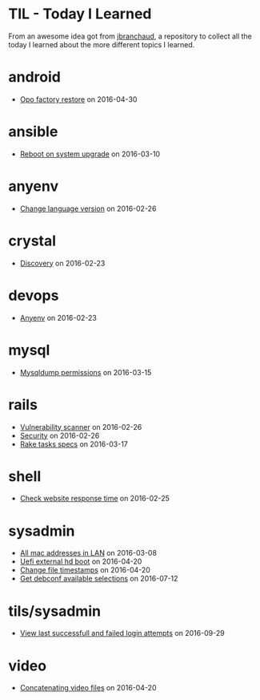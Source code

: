 # TIL - Today I Learned

From an awesome idea got from [jbranchaud](https://github.com/jbranchaud/til), a
repository to collect all the today I learned about the more different topics I
learned.

# android

- [Opo factory restore](tils/android/2016-04-30-opo_factory_restore.md) on 2016-04-30

# ansible

- [Reboot on system upgrade](tils/ansible/2016-03-10-reboot_on_system_upgrade.md) on 2016-03-10

# anyenv

- [Change language version](tils/anyenv/2016-02-26-change_language_version.md) on 2016-02-26

# crystal

- [Discovery](tils/crystal/2016-02-23-discovery.md) on 2016-02-23

# devops

- [Anyenv](tils/devops/2016-02-23-anyenv.md) on 2016-02-23

# mysql

- [Mysqldump permissions](tils/mysql/2016-03-15-mysqldump_permissions.md) on 2016-03-15

# rails

- [Vulnerability scanner](tils/rails/2016-02-26-vulnerability_scanner.md) on 2016-02-26
- [Security](tils/rails/2016-02-26-security.md) on 2016-02-26
- [Rake tasks specs](tils/rails/2016-03-17-rake_tasks_specs.md) on 2016-03-17

# shell

- [Check website response time](tils/shell/2016-02-25-check_website_response_time.md) on 2016-02-25

# sysadmin

- [All mac addresses in LAN](tils/sysadmin/2016-03-08-all_mac_addresses_in_lan.md) on 2016-03-08
- [Uefi external hd boot](tils/sysadmin/2016-04-20-uefi_external_hd_boot.md) on 2016-04-20
- [Change file timestamps](tils/sysadmin/2016-04-20-change_file_timestamps.md) on 2016-04-20
- [Get debconf available selections](tils/sysadmin/2016-07-12-get_debconf_available_selections.md) on 2016-07-12

# tils/sysadmin

- [View last successfull and failed login attempts](tils/tils/sysadmin/2016-09-29-view_last_successfull_and_failed_login_attempts.md) on 2016-09-29

# video

- [Concatenating video files](tils/video/2016-04-20-concatenating_video_files.md) on 2016-04-20

